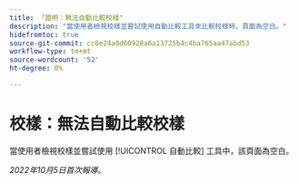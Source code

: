 ```yaml
---
title: 「證明：無法自動比較校樣"
description: "當使用者檢視校樣並嘗試使用自動比較工具來比較校樣時，頁面為空白。"
hidefromtoc: true
source-git-commit: cc0e24a8d60928a6a13725b4c4ba765aa47abd53
workflow-type: tm+mt
source-wordcount: '52'
ht-degree: 0%

---
```



# 校樣：無法自動比較校樣

<!--This issue is on both the WF and WFP TOCs-->

當使用者檢視校樣並嘗試使用 [!UICONTROL 自動比較] 工具中，該頁面為空白。

_2022年10月5日首次報導。_

